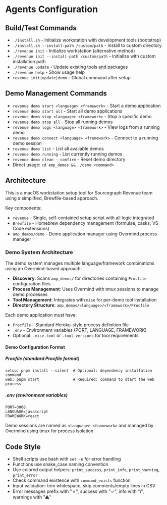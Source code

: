 # Agents Configuration

## Build/Test Commands

- `./install.sh` - Initialize workstation with development tools (bootstrap)
- `./install.sh --install-path /custom/path` - Install to custom directory
- `./revenue init` - Initialize workstation (alternative method)
- `./revenue init --install-path /custom/path` - Initialize with custom installation path
- `./revenue update` - Update existing tools and packages  
- `./revenue help` - Show usage help
- `revenue init|update|demo` - Global command after setup

## Demo Management Commands

- `revenue demo start <language> <framework>` - Start a demo application
- `revenue demo start all` - Start all demo applications
- `revenue demo stop <language> <framework>` - Stop a specific demo
- `revenue demo stop all` - Stop all running demos
- `revenue demo logs <language> <framework>` - View logs from a running demo
- `revenue demo connect <language> <framework>` - Connect to a running demo session
- `revenue demo list` - List all available demos
- `revenue demo running` - List currently running demos
- `revenue demo clean --confirm` - Reset demo directory
- Direct usage: `cd amp_demos && ./demo <command>`

## Architecture

This is a macOS workstation setup tool for Sourcegraph Revenue team using a simplified, Brewfile-based approach.

Key components:

- `revenue` - Single, self-contained setup script with all logic integrated
- `Brewfile` - Homebrew dependency management (formulae, casks, VS Code extensions)
- `amp_demos/demo` - Demo application manager using Overmind process manager

### Demo System Architecture

The demo system manages multiple language/framework combinations using an Overmind-based approach:

- **Discovery**: Scans `amp_demos/` for directories containing `Procfile` configuration files
- **Process Management**: Uses Overmind with tmux sessions to manage demo processes
- **Tool Management**: Integrates with `mise` for per-demo tool installation
- **Directory Structure**: `amp_demos/<language>/<framework>/Procfile`

Each demo application must have:
- `Procfile` - Standard Heroku-style process definition file
- `.env` - Environment variables (PORT, LANGUAGE, FRAMEWORK)
- Optional: `.mise.toml` or `.tool-versions` for tool requirements

#### Demo Configuration Format

##### Procfile (standard Procfile format)
```Procfile
setup: pnpm install --silent  # Optional: dependency installation command
web: pnpm start               # Required: command to start the web process
```

##### .env (environment variables)
```env
PORT=3000
LANGUAGE=javascript
FRAMEWORK=react
```

Demo sessions are named as `<language>-<framework>` and managed by Overmind using tmux for process isolation.

## Code Style

- Shell scripts use bash with `set -e` for error handling
- Functions use snake_case naming convention
- Use colored output helpers: `print_success`, `print_info`, `print_warning`, `print_error`
- Check command existence with `command_exists` function
- Input validation: trim whitespace, skip comments/empty lines in CSV
- Error messages prefix with "✗", success with "✓", info with "ℹ", warnings with "⚠"
